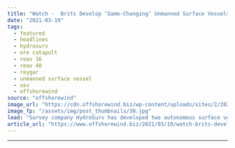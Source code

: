 ```yaml
---
title: "Watch -  Brits Develop ‘Game-Changing’ Unmanned Surface Vessels"
date: "2021-03-19"
tags: 
  - featured
  - headlines
  - hydrosurv
  - ore catapult
  - reav 16
  - reav 40
  - reygar
  - unmanned surface vessel
  - usv
  - offshorewind
source: "offshorewind"
image_url: "https://cdn.offshorewind.biz/wp-content/uploads/sites/2/2021/03/19102003/Autonomous-Surface-Vessels.jpg"
image_fp: "/assets/img/post_thumbnails/38.jpg"
lead: "Survey company HydroSurv has developed two autonomous surface vessels that are predicted to reduce"
article_url: "https://www.offshorewind.biz/2021/03/19/watch-brits-develop-game-changing-unmanned-surface-vessels/"
---
```


---
